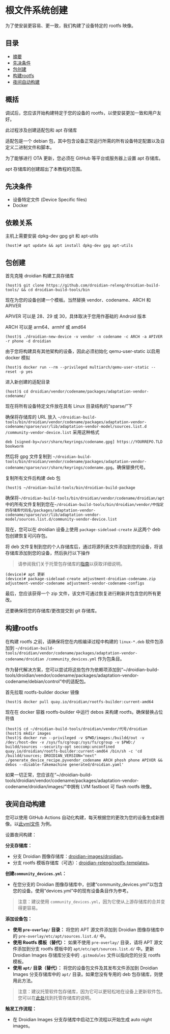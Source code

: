 根文件系统创建
===============

为了使安装更容易、更一致，我们构建了设备特定的 rootfs 映像。

目录
-----------------

* [摘要](#摘要)
* [先决条件](#先决条件)
* [包创建](#包创建)
* [构建rootfs](#构建rootfs)
* [夜间自动构建](#夜间自动构建)

概括
--------

调试后，您应该开始构建特定于您的设备的 rootfs，以使安装更加一致和用户友好。

此过程涉及创建适配包和 apt 存储库

适配包是一个 debian 包，其中包含设备正常运行所需的所有设备特定配置以及自定义二进制文件和脚本。

为了能够进行 OTA 更新，您必须在 GitHub 等平台或服务器上设置 apt 存储库。

apt 存储库的创建超出了本教程的范围。

先决条件
-------------

* 设备特定文件 (Device Specific files)
* Docker

依赖关系
------------

主机上需要安装 dpkg-dev gpg git 和 apt-utils

	(host)# apt update && apt install dpkg-dev gpg apt-utils

包创建
----------------

首先克隆 droidian 构建工具存储库

	(host)$ git clone https://github.com/droidian-releng/droidian-build-tools/ && cd droidian-build-tools/bin

现在为您的设备创建一个模板。当然替换 vendor、codename、ARCH 和 APIVER

APIVER 可以是 28、29 或 30，具体取决于您用作基础的 Android 版本

ARCH 可以是 arm64、armhf 或 amd64

	(host)$ ./droidian-new-device -v vendor -n codename -c ARCH -a APIVER -r phone -d droidian

由于您将构建具有其他架构的设备，因此必须初始化 qemu-user-static 以启用 docker 模拟

	(host)$ docker run --rm --privileged multiarch/qemu-user-static --reset -p yes

进入新创建的适配目录

	(host)$ cd droidian/vendor/codename/packages/adaptation-vendor-codename/

现在将所有设备特定文件放在具有 Linux 目录结构的“sparse/”下

确保将存储库的 URL 放入 `~/droidian-build-tools/bin/droidian/vendor/codename/packages/adaptation-vendor-codename/sparse/usr/lib/adaptation-vendor-model/sources.list.d /community-vendor-device.list` 采用这种格式

`deb [signed-by=/usr/share/keyrings/codename.gpg] https://YOURREPO.TLD bookworm`

然后将 gpg 文件复制到 `~/droidian-build-tools/bin/droidian/vendor/codename/packages/adaptation-vendor-codename/sparse/usr/share/keyrings/codename.gpg`。确保替换代号。

复制所有文件后构建 deb 包

	(host)$ ~/droidian-build-tools/bin/droidian-build-package

确保将`~/droidian-build-tools/bin/droidian/vendor/codename/droidian/apt`中的所有文件复制到您在`~/droidian-build-tools/bin/droidian/vendor/中指定的存储库代码名/packages/adaptation-vendor-codename/sparse/usr/lib/adaptation-vendor-model/sources.list.d/community-vendor-device.list`

现在，您可以在 droidian 设备上使用 `package-sideload-create` 从这两个 deb 包创建恢复可闪存包。

将 deb 文件复制到您的个人存储库后，通过将源列表文件添加到您的设备，将该存储库添加到您的设备，然后执行以下操作
> 请参阅我们关于托管包存储库的[指南](./host-package-repo.md)以获取详细说明。

	(device)# apt 更新
	(device)# package-sideload-create adjustment-droidian-codename.zip adjustment-vendor-codename adjustment-vendor-codename-configs

最后，您应该获得一个 zip 文件，该文件可通过恢复进行刷新并包含您的所有更改。

还要确保将您的存储库/更改提交到 git 存储库。

构建rootfs
-------------------

在构建 rootfs 之前，请确保将您在内核编译过程中构建的 `linux-*.deb` 软件包添加到 `~/droidian-build-tools/droidian/vendor/codename/packages/adaptation-vendor-codename/droidian /community_devices.yml` 作为包条目。

作为替代解决方案，您可以尝试将这些包作为依赖项添加到“~/droidian-build-tools/droidian/vendor/codename/packages/adaptation-vendor-codename/debian/control”中的适配包。

首先拉取 rootfs-builder docker 镜像

	(host)$ docker pull quay.io/droidian/rootfs-builder:current-amd64

现在在 docker 容器 rootfs-builder 中运行 debos 来构建 rootfs。确保替换占位符值

	(host)$ cd ~/droidian-build-tools/droidian/vendor/代号/droidian
	(host)$ mkdir images
	(host)$ docker run --privileged -v $PWD/images:/buildd/out -v /dev:/host-dev -v /sys/fs/cgroup:/sys/fs/cgroup -v $PWD:/ buildd/sources --security-opt seccomp:unconfined quay.io/droidian/rootfs-builder:current-amd64 /bin/sh -c 'cd /buildd/sources; DROIDIAN_VERSION="next" ./generate_device_recipe.pyvendor_codename ARCH phosh phone APIVER && debos --disable-fakemachine generated/droidian.yaml'

如果一切正常，您应该在“~/droidian-build-tools/droidian/vendor/codename/packages/adaptation-vendor-codename/droidian/images/”中拥有 LVM fastboot 可 flash  rootfs 映像。

夜间自动构建
------------------------

您可以使用 GitHub Actions 自动化构建，每天根据您的更改为您的设备生成新图像。以[此yml文件](https://github.com/droidian-onclite/droidian-images/blob/bookworm/.github/workflows/release.yml) 为例。

设置夜间构建：

**分支存储库：**
- 分支 Droidian 图像存储库：[droidian-images/droidian](https://github.com/droidian-images/droidian)。
- 分支 rootfs 模板存储库（可选）：[droidian-releng/rootfs-templates](https://github.com/droidian-releng/rootfs-templates)。

**创建`community_devices.yml`：**
- 在您分支的 Droidian 图像存储库中，创建“community_devices.yml”以包含您的设备。使用“devices.yml”中的现有设备条目作为参考。
> 注意：建议使用 `community_devices.yml`，因为它使从上游存储库的合并变得更容易。

**添加设备包：**
- **使用 `pre-overlay/` 目录：** 将您的 APT 源文件添加到 Droidian 图像存储库中的 `pre-overlay/etc/apt/sources.list.d/` 中。
- **使用 Rootfs 模板（替代）：** 如果不使用 `pre-overlay/` 目录，请将 APT 源文件添加到分支 rootfs 模板中的 `apt/etc/apt/sources.list.d/` 中。更新 Droidian Images 存储库分支中的 `.gitmodules` 文件以指向您的分支 rootfs 模板。
- **使用 `apt/` 目录（替代）：** 将您的设备包文件及其发布文件添加到 Droidian Images 分支存储库中的 `apt/` 目录。如果您没有专用的 deb 包存储库，则使用此方法。

> 注意：建议托管软件包存储库，因为它可以更轻松地在设备上更新软件包。您可以在[此处](./host-package-repo.md)找到托管存储库的说明。

**触发工作流程：**
- 在 Droidian Images 分支存储库中启动工作流程以开始生成 auto night images。

